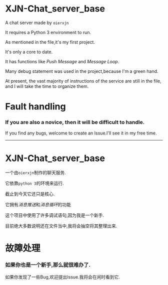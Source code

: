 # XJN-Chat_server_base
A chat server made by `oierxjn`

It requires a Python 3 environment to run.

As mentioned in the file,it's my first project.

It's only a core to date.

It has functions like *Push Message* and *Message Loop*.

Many debug statement was used in the project,because I'm a green hand.

At present, the vast majority of instructions of the service are still in the file, and I will take the time to organize them.

# Fault handling

### If you are also a novice, then it will be difficult to handle.

If you find any bugs, welcome to create an Issue.I'll see it in my free time.
___
# XJN-Chat_server_base

一个由`oierxjn`制作的聊天服务.

它依靠`python 3`的环境来运行.

截止到今天它还只是核心.

它拥有*消息推送*和*消息循环*的功能

这个项目中使用了许多调试语句,因为我是一个新手.

目前绝大多数说明还在文件当中,我将会抽空将其整理出来.

# 故障处理

### 如果你也是一个新手,那么就很难办了.

如果你发现了一些Bug,欢迎提出Issue.我将会在闲时看到它.

